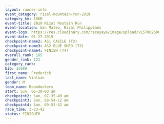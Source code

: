 ```yaml
---
layout: runner-info 
event_category: rizal-mountain-run-2019 
category_km: 15KM 
event-title: 2019 Rizal Moutain Run 
event-location: San Mateo, Rizal Philippines 
event-logo: https://res.cloudinary.com/raceyaya/image/upload/v1570025909/logo/rizal-mountain_gkfete.jpg 
event-date: 01-27-2019 
checkpoint-name2: AS1 CASILE (T2) 
checkpoint-name3: AS2 BLUE SHED (T3) 
checkpoint-name4: FINISH (T4) 
overall_rank: 185
gender_rank: 121
category_rank: 
bib: 15089
first_name: Frederick
last_name: Vinluan
gender: M
team_name: Boondockers
start: Sun, 06-30-00 am
checkpoint2: Sun, 07-35-49 am
checkpoint3: Sun, 08-54-12 am
checkpoint4: Sun, 09-53-42 am
race_time: 3-23-42
status: FINISHER
---
```

